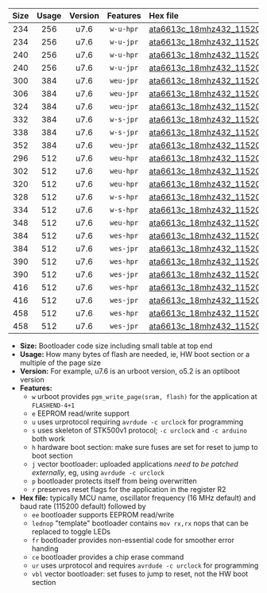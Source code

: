 |Size|Usage|Version|Features|Hex file|
|:-:|:-:|:-:|:-:|:--|
|234|256|u7.6|`w-u-hpr`|[ata6613c_18mhz432_115200bps_ur.hex](https://raw.githubusercontent.com/stefanrueger/urboot/main/bootloaders/ata6613c/fcpu_18mhz432/115200_bps/ata6613c_18mhz432_115200bps_ur.hex)|
|234|256|u7.6|`w-u-jpr`|[ata6613c_18mhz432_115200bps_ur_vbl.hex](https://raw.githubusercontent.com/stefanrueger/urboot/main/bootloaders/ata6613c/fcpu_18mhz432/115200_bps/ata6613c_18mhz432_115200bps_ur_vbl.hex)|
|240|256|u7.6|`w-u-hpr`|[ata6613c_18mhz432_115200bps_lednop_ur.hex](https://raw.githubusercontent.com/stefanrueger/urboot/main/bootloaders/ata6613c/fcpu_18mhz432/115200_bps/ata6613c_18mhz432_115200bps_lednop_ur.hex)|
|240|256|u7.6|`w-u-jpr`|[ata6613c_18mhz432_115200bps_lednop_ur_vbl.hex](https://raw.githubusercontent.com/stefanrueger/urboot/main/bootloaders/ata6613c/fcpu_18mhz432/115200_bps/ata6613c_18mhz432_115200bps_lednop_ur_vbl.hex)|
|300|384|u7.6|`weu-jpr`|[ata6613c_18mhz432_115200bps_ee_ur_vbl.hex](https://raw.githubusercontent.com/stefanrueger/urboot/main/bootloaders/ata6613c/fcpu_18mhz432/115200_bps/ata6613c_18mhz432_115200bps_ee_ur_vbl.hex)|
|306|384|u7.6|`weu-jpr`|[ata6613c_18mhz432_115200bps_ee_lednop_ur_vbl.hex](https://raw.githubusercontent.com/stefanrueger/urboot/main/bootloaders/ata6613c/fcpu_18mhz432/115200_bps/ata6613c_18mhz432_115200bps_ee_lednop_ur_vbl.hex)|
|324|384|u7.6|`weu-jpr`|[ata6613c_18mhz432_115200bps_ee_lednop_fr_ur_vbl.hex](https://raw.githubusercontent.com/stefanrueger/urboot/main/bootloaders/ata6613c/fcpu_18mhz432/115200_bps/ata6613c_18mhz432_115200bps_ee_lednop_fr_ur_vbl.hex)|
|332|384|u7.6|`w-s-jpr`|[ata6613c_18mhz432_115200bps_vbl.hex](https://raw.githubusercontent.com/stefanrueger/urboot/main/bootloaders/ata6613c/fcpu_18mhz432/115200_bps/ata6613c_18mhz432_115200bps_vbl.hex)|
|338|384|u7.6|`w-s-jpr`|[ata6613c_18mhz432_115200bps_lednop_vbl.hex](https://raw.githubusercontent.com/stefanrueger/urboot/main/bootloaders/ata6613c/fcpu_18mhz432/115200_bps/ata6613c_18mhz432_115200bps_lednop_vbl.hex)|
|352|384|u7.6|`weu-jpr`|[ata6613c_18mhz432_115200bps_ee_lednop_fr_ce_ur_vbl.hex](https://raw.githubusercontent.com/stefanrueger/urboot/main/bootloaders/ata6613c/fcpu_18mhz432/115200_bps/ata6613c_18mhz432_115200bps_ee_lednop_fr_ce_ur_vbl.hex)|
|296|512|u7.6|`weu-hpr`|[ata6613c_18mhz432_115200bps_ee_ur.hex](https://raw.githubusercontent.com/stefanrueger/urboot/main/bootloaders/ata6613c/fcpu_18mhz432/115200_bps/ata6613c_18mhz432_115200bps_ee_ur.hex)|
|302|512|u7.6|`weu-hpr`|[ata6613c_18mhz432_115200bps_ee_lednop_ur.hex](https://raw.githubusercontent.com/stefanrueger/urboot/main/bootloaders/ata6613c/fcpu_18mhz432/115200_bps/ata6613c_18mhz432_115200bps_ee_lednop_ur.hex)|
|320|512|u7.6|`weu-hpr`|[ata6613c_18mhz432_115200bps_ee_lednop_fr_ur.hex](https://raw.githubusercontent.com/stefanrueger/urboot/main/bootloaders/ata6613c/fcpu_18mhz432/115200_bps/ata6613c_18mhz432_115200bps_ee_lednop_fr_ur.hex)|
|328|512|u7.6|`w-s-hpr`|[ata6613c_18mhz432_115200bps.hex](https://raw.githubusercontent.com/stefanrueger/urboot/main/bootloaders/ata6613c/fcpu_18mhz432/115200_bps/ata6613c_18mhz432_115200bps.hex)|
|334|512|u7.6|`w-s-hpr`|[ata6613c_18mhz432_115200bps_lednop.hex](https://raw.githubusercontent.com/stefanrueger/urboot/main/bootloaders/ata6613c/fcpu_18mhz432/115200_bps/ata6613c_18mhz432_115200bps_lednop.hex)|
|348|512|u7.6|`weu-hpr`|[ata6613c_18mhz432_115200bps_ee_lednop_fr_ce_ur.hex](https://raw.githubusercontent.com/stefanrueger/urboot/main/bootloaders/ata6613c/fcpu_18mhz432/115200_bps/ata6613c_18mhz432_115200bps_ee_lednop_fr_ce_ur.hex)|
|384|512|u7.6|`wes-hpr`|[ata6613c_18mhz432_115200bps_ee.hex](https://raw.githubusercontent.com/stefanrueger/urboot/main/bootloaders/ata6613c/fcpu_18mhz432/115200_bps/ata6613c_18mhz432_115200bps_ee.hex)|
|384|512|u7.6|`wes-jpr`|[ata6613c_18mhz432_115200bps_ee_vbl.hex](https://raw.githubusercontent.com/stefanrueger/urboot/main/bootloaders/ata6613c/fcpu_18mhz432/115200_bps/ata6613c_18mhz432_115200bps_ee_vbl.hex)|
|390|512|u7.6|`wes-hpr`|[ata6613c_18mhz432_115200bps_ee_lednop.hex](https://raw.githubusercontent.com/stefanrueger/urboot/main/bootloaders/ata6613c/fcpu_18mhz432/115200_bps/ata6613c_18mhz432_115200bps_ee_lednop.hex)|
|390|512|u7.6|`wes-jpr`|[ata6613c_18mhz432_115200bps_ee_lednop_vbl.hex](https://raw.githubusercontent.com/stefanrueger/urboot/main/bootloaders/ata6613c/fcpu_18mhz432/115200_bps/ata6613c_18mhz432_115200bps_ee_lednop_vbl.hex)|
|416|512|u7.6|`wes-hpr`|[ata6613c_18mhz432_115200bps_ee_lednop_fr.hex](https://raw.githubusercontent.com/stefanrueger/urboot/main/bootloaders/ata6613c/fcpu_18mhz432/115200_bps/ata6613c_18mhz432_115200bps_ee_lednop_fr.hex)|
|416|512|u7.6|`wes-jpr`|[ata6613c_18mhz432_115200bps_ee_lednop_fr_vbl.hex](https://raw.githubusercontent.com/stefanrueger/urboot/main/bootloaders/ata6613c/fcpu_18mhz432/115200_bps/ata6613c_18mhz432_115200bps_ee_lednop_fr_vbl.hex)|
|458|512|u7.6|`wes-hpr`|[ata6613c_18mhz432_115200bps_ee_lednop_fr_ce.hex](https://raw.githubusercontent.com/stefanrueger/urboot/main/bootloaders/ata6613c/fcpu_18mhz432/115200_bps/ata6613c_18mhz432_115200bps_ee_lednop_fr_ce.hex)|
|458|512|u7.6|`wes-jpr`|[ata6613c_18mhz432_115200bps_ee_lednop_fr_ce_vbl.hex](https://raw.githubusercontent.com/stefanrueger/urboot/main/bootloaders/ata6613c/fcpu_18mhz432/115200_bps/ata6613c_18mhz432_115200bps_ee_lednop_fr_ce_vbl.hex)|

- **Size:** Bootloader code size including small table at top end
- **Usage:** How many bytes of flash are needed, ie, HW boot section or a multiple of the page size
- **Version:** For example, u7.6 is an urboot version, o5.2 is an optiboot version
- **Features:**
  + `w` urboot provides `pgm_write_page(sram, flash)` for the application at `FLASHEND-4+1`
  + `e` EEPROM read/write support
  + `u` uses urprotocol requiring `avrdude -c urclock` for programming
  + `s` uses skeleton of STK500v1 protocol; `-c urclock` and `-c arduino` both work
  + `h` hardware boot section: make sure fuses are set for reset to jump to boot section
  + `j` vector bootloader: uploaded applications *need to be patched externally*, eg, using `avrdude -c urclock`
  + `p` bootloader protects itself from being overwritten
  + `r` preserves reset flags for the application in the register R2
- **Hex file:** typically MCU name, oscillator frequency (16 MHz default) and baud rate (115200 default) followed by
  + `ee` bootloader supports EEPROM read/write
  + `lednop` "template" bootloader contains `mov rx,rx` nops that can be replaced to toggle LEDs
  + `fr` bootloader provides non-essential code for smoother error handing
  + `ce` bootloader provides a chip erase command
  + `ur` uses urprotocol and requires `avrdude -c urclock` for programming
  + `vbl` vector bootloader: set fuses to jump to reset, not the HW boot section
